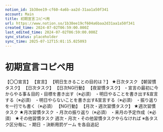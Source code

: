 ```yaml
---
notion_id: 1b38ee19-cf60-4a6b-aa2d-31aa1a50f341
account: Main
title: 初期宣言コピペ用
url: https://www.notion.so/1b38ee19cf604a6baa2d31aa1a50f341
created_time: 2024-07-02T06:59:00.000Z
last_edited_time: 2024-07-02T06:59:00.000Z
sync_status: placeholder
sync_time: 2025-07-12T15:01:15.025093
---
```

# 初期宣言コピペ用

【〇〇宣言】
【宣言】
【明日生きることの目的は？】
★日次タスク
【朝習慣タスク】
【日次タスク】
【日次NG行動】
【夜習慣タスク】
・宣言の最初に今からやる事＆目的・目標を書き出す（※必須）
・明日やることを書き出す&宣言する（※必須）
・明日やらないことを書き出す&宣言する（※必須）
・振り返りを一行でも書く（※必須）
【NG行動】
【月次・週次習慣タスク】
★週次習慣タスク
★月次習慣タスク
・月次の振り返り（※必須）
・来月の予定作成（※必須）
★その他習慣タスク
週次・月次・その他習慣タスクやらなければ
※各タスク区分毎に
・期日
・決断用罰ゲーム
を各自追記